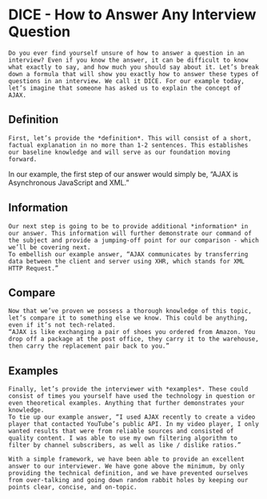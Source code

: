 # 	DICE - How to Answer Any Interview Question
	Do you ever find yourself unsure of how to answer a question in an interview? Even if you know the answer, it can be difficult to know what exactly to say, and how much you should say about it. Let’s break down a formula that will show you exactly how to answer these types of questions in an interview. We call it DICE. For our example today, let’s imagine that someone has asked us to explain the concept of AJAX.
	
## Definition
	First, let’s provide the *definition*. This will consist of a short, factual explanation in no more than 1-2 sentences. This establishes our baseline knowledge and will serve as our foundation moving forward.
In our example, the first step of our answer would simply be, “AJAX is Asynchronous JavaScript and XML.”

## Information
	Our next step is going to be to provide additional *information* in our answer. This information will further demonstrate our command of the subject and provide a jumping-off point for our comparison - which we’ll be covering next.
	To embellish our example answer, “AJAX communicates by transferring data between the client and server using XHR, which stands for XML HTTP Request.”

## Compare
	Now that we’ve proven we possess a thorough knowledge of this topic, let’s compare it to something else we know. This could be anything, even if it’s not tech-related.
	“AJAX is like exchanging a pair of shoes you ordered from Amazon. You drop off a package at the post office, they carry it to the warehouse, then carry the replacement pair back to you.”

## Examples
	Finally, let’s provide the interviewer with *examples*. These could consist of times you yourself have used the technology in question or even theoretical examples. Anything that further demonstrates your knowledge.
	To tie up our example answer, “I used AJAX recently to create a video player that contacted YouTube’s public API. In my video player, I only wanted results that were from reliable sources and consisted of quality content. I was able to use my own filtering algorithm to filter by channel subscribers, as well as like / dislike ratios.”

	With a simple framework, we have been able to provide an excellent answer to our interviewer. We have gone above the minimum, by only providing the technical definition, and we have prevented ourselves from over-talking and going down random rabbit holes by keeping our points clear, concise, and on-topic.

